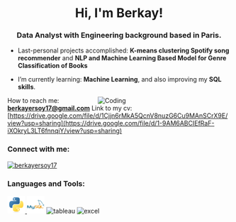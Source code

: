 <h1 align="center">Hi, I'm Berkay!</h1>
<h3 align="center">Data Analyst with Engineering background based in Paris.</h3>

- Last-personal projects accomplished: **K-means clustering Spotify song recommender** and **NLP and Machine Learning Based Model for Genre Classification of Books**

- I’m currently learning: **Machine Learning**, and also improving my **SQL skills**.

<img align="right" alt="Coding" width="300" src="https://media.tenor.com/lvLaG5hPCncAAAAC/data-analysis.gif">



How to reach me: **berkayersoy17@gmail.com**
Link to my cv: [https://drive.google.com/file/d/1Cjjn6rMkA5QcnV8nuzG6Cu9MAnSCrX9E/view?usp=sharing](https://drive.google.com/file/d/1-9AM6ABCIEfRaF-iXOkryL3LT6fnnqiY/view?usp=sharing)
<h3 align="left">Connect with me:</h3>
<p align="left">
<a href="https://linkedin.com/in/berkayersoy17" target="blank"><img align="center" src="https://raw.githubusercontent.com/rahuldkjain/github-profile-readme-generator/master/src/images/icons/Social/linked-in-alt.svg" alt="berkayersoy17" height="30" width="40" /></a>
</p>

<h3 align="left">Languages and Tools:</h3>

  <p align="left">
  
  <a href="https://www.python.org" target="_blank" rel="noreferrer">
  <img src="https://raw.githubusercontent.com/devicons/devicon/master/icons/python/python-original.svg" alt="python" width="40" height="40"/>
  </a> 
  <img src="https://raw.githubusercontent.com/devicons/devicon/master/icons/mysql/mysql-original-wordmark.svg" alt="mysql" width="40" height="40"/> 
  <img src="https://www.svgviewer.dev/static-svgs/14592/tableau-icon.svg" alt="tableau" width="40" height="40"/> 
  <img src="https://upload.wikimedia.org/wikipedia/commons/thumb/a/ae/Antu_ms-excel.svg/2048px-Antu_ms-excel.svg.png" alt="excel" width="40" height="40"/> 


 
 
</p>

